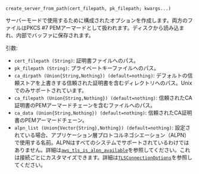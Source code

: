 ```
create_server_from_path(cert_filepath, pk_filepath; kwargs...)
```

サーバーモードで使用するために構成されたオプションを作成します。両方のファイルはPKCS #7 PEMアーマードとして扱われます。ディスクから読み込まれ、内部でバッファに保存されます。

引数:

  * `cert_filepath (String)`: 証明書ファイルへのパス。
  * `pk_filepath (String)`: プライベートキーファイルへのパス。
  * `ca_dirpath (Union{String,Nothing}) (default=nothing)`: デフォルトの信頼ストアを上書きする信頼された証明書を含むディレクトリへのパス。Unixでのみサポートされています。
  * `ca_filepath (Union{String,Nothing}) (default=nothing)`: 信頼されたCA証明書のPEMアーマードチェーンを含むファイルへのパス。
  * `ca_data (Union{String,Nothing}) (default=nothing)`: 信頼されたCA証明書のPEMアーマードチェーン。
  * `alpn_list (Union{Vector{String},Nothing}) (default=nothing)`: 設定されている場合、アプリケーション層プロトコルネゴシエーション（ALPN）で使用する名前。ALPNはすべてのシステムでサポートされているわけではありません。詳細は[`aws_tls_is_alpn_available`](https://octogonapus.github.io/LibAWSCRT.jl/dev/#LibAWSCRT.aws_tls_is_alpn_available-Tuple{})を参照してください。これは接続ごとにカスタマイズできます。詳細は[`TLSConnectionOptions`](@ref)を参照してください。
